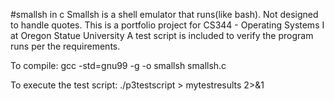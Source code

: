 #smallsh in c
Smallsh is a shell emulator that runs(like bash). Not designed to handle quotes. 
This is a portfolio project for CS344 - Operating Systems I at Oregon Statue University
A test script is included to verify the program runs per the requirements.

To compile:
gcc -std=gnu99 -g -o smallsh smallsh.c

To execute the test script:
./p3testscript > mytestresults 2>&1